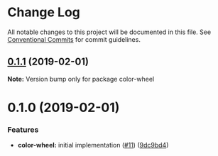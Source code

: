 # Change Log

All notable changes to this project will be documented in this file.
See [Conventional Commits](https://conventionalcommits.org) for commit guidelines.

## [0.1.1](https://github.com/jobvs/native-components/compare/color-wheel@0.1.0...color-wheel@0.1.1) (2019-02-01)

**Note:** Version bump only for package color-wheel

# 0.1.0 (2019-02-01)

### Features

-   **color-wheel:** initial implementation ([#11](https://github.com/jobvs/native-components/issues/11))
    ([9dc9bd4](https://github.com/jobvs/native-components/commit/9dc9bd4))
